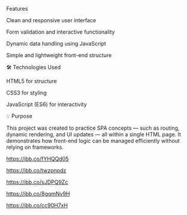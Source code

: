 Features

Clean and responsive user interface

Form validation and interactive functionality

Dynamic data handling using JavaScript

Simple and lightweight front-end structure

🛠️ Technologies Used

HTML5 for structure

CSS3 for styling

JavaScript (ES6) for interactivity

💡 Purpose

This project was created to practice SPA concepts — such as routing, dynamic rendering, and UI updates — all within a single HTML page. It demonstrates how front-end logic can be managed efficiently without relying on frameworks.


https://ibb.co/fYHQQd05

https://ibb.co/twzpnpdz

https://ibb.co/sJDPQ9Zc

https://ibb.co/8gqmNv9H

https://ibb.co/cc90H7xH


